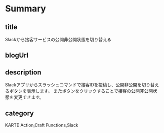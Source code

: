 # Summary

## title

Slackから接客サービスの公開非公開状態を切り替える

## blogUrl



## description

Slackアプリからスラッシュコマンドで接客IDを投稿し、公開非公開を切り替えるボタンを表示します。
またボタンをクリックすることで接客の公開非公開状態を変更できます。

## category

KARTE Action,Craft Functions,Slack
